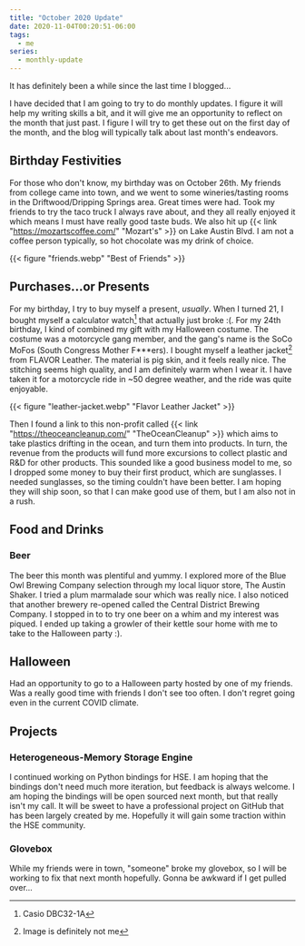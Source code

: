 ```yaml
---
title: "October 2020 Update"
date: 2020-11-04T00:20:51-06:00
tags:
  - me
series:
  - monthly-update
---
```


It has definitely been a while since the last time I blogged...

<!--more-->

I have decided that I am going to try to do monthly updates. I figure it will
help my writing skills a bit, and it will give me an opportunity to reflect on
the month that just past. I figure I will try to get these out on the first day
of the month, and the blog will typically talk about last month's endeavors.

## Birthday Festivities

For those who don't know, my birthday was on October 26th. My friends from
college came into town, and we went to some wineries/tasting rooms in the
Driftwood/Dripping Springs area. Great times were had. Took my friends to try
the taco truck I always rave about, and they all really enjoyed it which means I
must have really good taste buds. We also hit up
{{< link "https://mozartscoffee.com/" "Mozart's" >}} on Lake Austin Blvd. I am
not a coffee person typically, so hot chocolate was my drink of choice.

{{< figure "friends.webp" "Best of Friends" >}}

## Purchases...or Presents

For my birthday, I try to buy myself a present, _usually_. When I turned 21, I
bought myself a calculator watch[^1] that actually just broke :(. For my 24th
birthday, I kind of combined my gift with my Halloween costume. The costume was
a motorcycle gang member, and the gang's name is the SoCo MoFos (South Congress
Mother F\*\*\*ers). I bought myself a leather jacket[^2] from FLAVOR Leather.
The material is pig skin, and it feels really nice. The stitching seems high
quality, and I am definitely warm when I wear it. I have taken it for a
motorcycle ride in ~50 degree weather, and the ride was quite enjoyable.

{{< figure "leather-jacket.webp" "Flavor Leather Jacket" >}}

Then I found a link to this non-profit called
{{< link "https://theoceancleanup.com/" "TheOceanCleanup" >}} which aims to take
plastics drifting in the ocean, and turn them into products. In turn, the
revenue from the products will fund more excursions to collect plastic and R&D
for other products. This sounded like a good business model to me, so I dropped
some money to buy their first product, which are sunglasses. I needed
sunglasses, so the timing couldn't have been better. I am hoping they will ship
soon, so that I can make good use of them, but I am also not in a rush.

## Food and Drinks

### Beer

The beer this month was plentiful and yummy. I explored more of the Blue Owl
Brewing Company selection through my local liquor store, The Austin Shaker. I
tried a plum marmalade sour which was really nice. I also noticed that another
brewery re-opened called the Central District Brewing Company. I stopped in to
to try one beer on a whim and my interest was piqued. I ended up taking a
growler of their kettle sour home with me to take to the Halloween party :).

## Halloween

Had an opportunity to go to a Halloween party hosted by one of my friends. Was a
really good time with friends I don't see too often. I don't regret going even
in the current COVID climate.

## Projects

### Heterogeneous-Memory Storage Engine

I continued working on Python bindings for HSE. I am hoping that the bindings
don't need much more iteration, but feedback is always welcome. I am hoping the
bindings will be open sourced next month, but that really isn't my call. It will
be sweet to have a professional project on GitHub that has been largely created
by me. Hopefully it will gain some traction within the HSE community.

### Glovebox

<!--Patrick...-->

While my friends were in town, "someone" broke my glovebox, so I will be working
to fix that next month hopefully. Gonna be awkward if I get pulled over...

[^1]: Casio DBC32-1A
[^2]: Image is definitely not me
